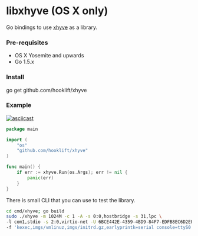# libxhyve (OS X only)
Go bindings to use [xhyve](https://github.com/mist64/xhyve) as a library.

### Pre-requisites
* OS X Yosemite and upwards
* Go 1.5.x

### Install
go get github.com/hooklift/xhyve

### Example

[![asciicast](https://asciinema.org/a/bkxdrtso1cod53p5qzbypm4vs.png)](https://asciinema.org/a/bkxdrtso1cod53p5qzbypm4vs)

```go
package main

import (
	"os"
	"github.com/hooklift/xhyve"
)

func main() {
	if err := xhyve.Run(os.Args); err != nil {
		panic(err)
	}
}
```

There is small CLI that you can use to test the library.

```bash
cd cmd/xhyve; go build
sudo ./xhyve -m 1024M -c 1 -A -s 0:0,hostbridge -s 31,lpc \
-l com1,stdio -s 2:0,virtio-net -U 6BCE442E-4359-4BD9-84F7-EDFB8EC6D2EF \
-f 'kexec,imgs/vmlinuz,imgs/initrd.gz,earlyprintk=serial console=ttyS0'
```
